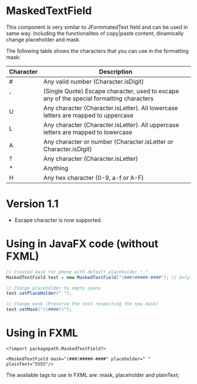 # MaskedTextField

This component is very similar to JFormmatedText field and can be used in same way. Including the functionalites of copy|paste content, dinamically change placeholder and mask.

The following table shows the characters that you can use in the formatting mask:

|Character | Description |
| ------------- | ------------- |
| \# | Any valid number (Character.isDigit) |
| ' | (Single Quote) Escape character, used to escape any of the special formatting characters |
| U | Any character (Character.isLetter). All lowercase letters are mapped to uppercase |
| L | Any character (Character.isLetter). All uppercase letters are mapped to lowercase |
| A | Any character or number (Character.isLetter or Character.isDigit) |
| ? | Any character (Character.isLetter) |
| * | Anything |
| H | Any hex character (0-9, a-f or A-F) |

# Version 1.1
- Escape character is now supported.

# Using in JavaFX code (without FXML)

``` java
// Created mask for phone with default placeholder "_"
MaskedTextField text = new MaskedTextField("(###)#####-####"); // Only Number

// Change placeholder to empty space
text.setPlaceHolder(" ");

// Change mask (Preserve the text respecting the new mask)
text.setMask("((####))");
```

# Using in FXML
```
<?import packagepath.MaskedTextField?>

<MaskedTextField mask="(###)#####-####" placeholder=" " plainText="5555"/>
```
The available tags to use in FXML are: mask, placeholder and plainText;
